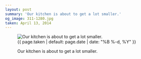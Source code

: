 ```yaml
---
layout: post
summary: 'Our kitchen is about to get a lot smaller.'
og_image: 311-1280.jpg
taken: April 13, 2014
---
```


<figure class="post">
<img alt="Our kitchen is about to get a lot smaller." sizes="(min-width: 700px) 50vw, calc(100vw - 2rem)" src="{{ site.assets_url }}/311-640.jpg" srcset="{{ site.assets_url }}/311-1280.jpg 1280w, {{ site.assets_url }}/311-960.jpg 960w, {{ site.assets_url }}/311-640.jpg 640w, {{ site.assets_url }}/311-320.jpg 320w"/>
<figcaption>
<time>{{ page.taken | default: page.date | date: "%B %-d, %Y" }}</time>
<p>Our kitchen is about to get a lot smaller.</p>
</figcaption>
</figure>
